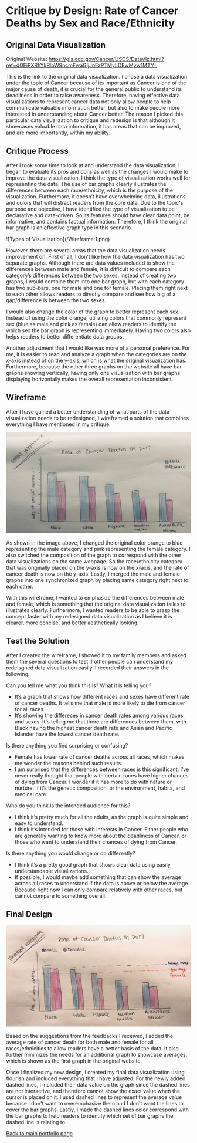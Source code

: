 # Critique by Design: Rate of Cancer Deaths by Sex and Race/Ethnicity
## Original Data Visualization
Original Website: https://gis.cdc.gov/Cancer/USCS/DataViz.html?ref=dGFiPXRhYkRlbW9ncmFwaGljJnFzPTMyLDEwMyw1MTY=

This is the link to the original data visualization. I chose a data visualization under the topic of Cancer because of its important as Cancer is one of the major cause of death, it is crucial for the general public to understand its deadliness in order to raise awareness. Therefore, having effective data visualizations to represent cancer data not only allow people to help communicate valuable information better, but also to make people more interested in understanding about Cancer better.
The reason I picked this particular data visualization to critique and redesign is that although it showcases valuable data information, it has areas that can be improved, and are more importantly, within my ability.

## Critique Process
After I took some time to look at and understand the data visualization, I began to evaluate its pros and cons as well as the changes I would make to improve the data visualization.
I think the type of visualization works well for representing the data. The use of bar graphs clearly illustrates the differences between each race/ethnicity, which is the purpose of the visualization. Furthermore, it doesn’t have overwhelming data, illustrations, and colors that will distract readers from the core data. Due to the topic's purpose and objective, I have identified the type of visualization to be declarative and data-driven. So its features should have clear data point, be informative, and contains factual information. Therefore, I think the original bar graph is an effective graph type in this scenario. 

![Types of Visualization](/Wireframe 1.png)


However, there are several areas that the data visualization needs improvement on. First of all, I don’t like how the data visualization has two separate graphs. Although there are data values included to show the differences between male and female, it is difficult to compare each category’s differences between the two sexes. Instead of creating two graphs, I would combine them into one bar graph, but with each category has two sub-bars, one for male and one for female. Placing them right next to each other allows readers to directly compare and see how big of a gap/difference is between the two sexes. 

I would also change the color of the graph to better represent each sex. Instead of using the color orange, utilizing colors that commonly represent sex (blue as male and pink as female) can allow readers to identify the which sex the bar graph is representing immediately. Having two colors also helps readers to better differentiate data groups. 

Another adjustment that I would like was more of a personal preference. For me, it is easier to read and analyze a graph when the categories are on the x-axis instead of on the y-axis, which is what the original visualization has. Furthermore, because the other three graphs on the website all have bar graphs showing vertically, having only one visualization with bar graphs displaying horizontally makes the overall representation inconsistent. 

## Wireframe
After I have gained a better understanding of what parts of the data visualization needs to be redesigned, I wireframed a solution that combines everything I have mentioned in my critique. 

![Wireframe](/sketch1.jpg)


As shown in the image above, I changed the original color orange to blue representing the male category and pink representing the female category. I also switched the composition of the graph to correspond with the other data visualizations on the same webpage. So the race/ethnicity category that was originally placed on the y-axis is now on the x-axis, and the rate of cancer death is now on the y-axis. Lastly, I merged the male and female graphs into one synchronized graph by placing same category right next to each other.

With this wireframe, I wanted to emphasize the differences between male and female, which is something that the original data visualization failes to illustrates clearly. Furthermore, I wanted readers to be able to grasp the concept faster with my redesigned data visualization as I believe it is clearer, more concise, and better aesthetically looking.

## Test the Solution
After I created the wireframe, I showed it to my family members and asked them the several questions to test if other people can understand my redeisgned data visualization easily. I recorded their answers in the following:

Can you tell me what you think this is? What it is telling you?
* It’s a graph that shows how different races and sexes have different rate of cancer deaths. It tells me that male is more likely to die from cancer for all races.
* It’s showing the differeces in cancer death rates among various races and sexes. It's telling me that there are differences between them, with Black having the highest cancer death rate and Asian and Pacific Islander have the lowest cancer death rate. 

Is there anything you find surprising or confusing?
* Female has lower rate of cancer deaths across all races, which makes me wonder the reasons behind such results. 
* I am surprised that the differences between races is this significant. I’ve never really thought that people with certain races have higher chances of dying from Cancer. I wonder if it has more to do with nature or nurture. If it’s the genetic composition, or the environment, habits, and medical care. 

Who do you think is the intended audience for this?
* I think it’s pretty much for all the adults, as the graph is quite simple and easy to understand. 
* I think it’s intended for those with interests in Cancer. Either people who are generally wanting to know more about the deadliness of Cancer, or those who want to understand their chances of dying from Cancer.

Is there anything you would change or do differently?
* I think it’s a pretty good graph that shows clear data using easily understandable visualizations.
* If possible, I would maybe add something that can show the average across all races to understand if the data is above or below the average. Because right now I can only compare relatively with other races, but cannot compare to something overall. 


## Final Design
![Edited Wireframe](/sketch2.jpg)

Based on the suggestions from the feedbacks I received, I added the average rate of cancer death for both male and female for all races/ethnicities to allow readers have a better basis of the data. It also further minimizes the needs for an additional graph to showcase averages, which is shown as the first graph in the original website.


<div class="flourish-embed flourish-chart" data-src="visualisation/5354762"><script src="https://public.flourish.studio/resources/embed.js"></script></div>

Once I finalized my new design, I created my final data visualization using flourish and included everything that I have adjusted. For the newly added dashed lines, I included their data value on the graph since the dashed lines are not interactive, and therefore cannot show the exact value when the cursor is placed on it. I used dashed lines to represent the average value because I don't want to overemphasize them and I don't want the lines to cover the bar graphs. Lastly, I made the dashed lines color correspond with the bar graphs to help readers to identify which set of bar graphs the dashed line is relating to. 


[Back to main portfolio page](/README.md)

